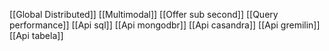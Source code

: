 [[Global Distributed]]
[[Multimodal]]
[[Offer sub second]]
[[Query performance]]
[[Api sql]]
[[Api mongodbr]]
[[Api casandra]]
[[Api gremilin]]
[[Api tabela]]



